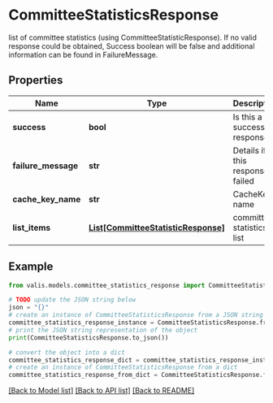 # CommitteeStatisticsResponse

list of committee statistics (using CommitteeStatisticResponse). If no valid response could be   obtained, Success boolean will be false and additional information can be found in FailureMessage.

## Properties

Name | Type | Description | Notes
------------ | ------------- | ------------- | -------------
**success** | **bool** | Is this a successful response? | [optional] 
**failure_message** | **str** | Details if this response failed | [optional] 
**cache_key_name** | **str** | CacheKey name | [optional] 
**list_items** | [**List[CommitteeStatisticResponse]**](CommitteeStatisticResponse.md) | committee statistics list | [optional] 

## Example

```python
from valis.models.committee_statistics_response import CommitteeStatisticsResponse

# TODO update the JSON string below
json = "{}"
# create an instance of CommitteeStatisticsResponse from a JSON string
committee_statistics_response_instance = CommitteeStatisticsResponse.from_json(json)
# print the JSON string representation of the object
print(CommitteeStatisticsResponse.to_json())

# convert the object into a dict
committee_statistics_response_dict = committee_statistics_response_instance.to_dict()
# create an instance of CommitteeStatisticsResponse from a dict
committee_statistics_response_from_dict = CommitteeStatisticsResponse.from_dict(committee_statistics_response_dict)
```
[[Back to Model list]](../README.md#documentation-for-models) [[Back to API list]](../README.md#documentation-for-api-endpoints) [[Back to README]](../README.md)


